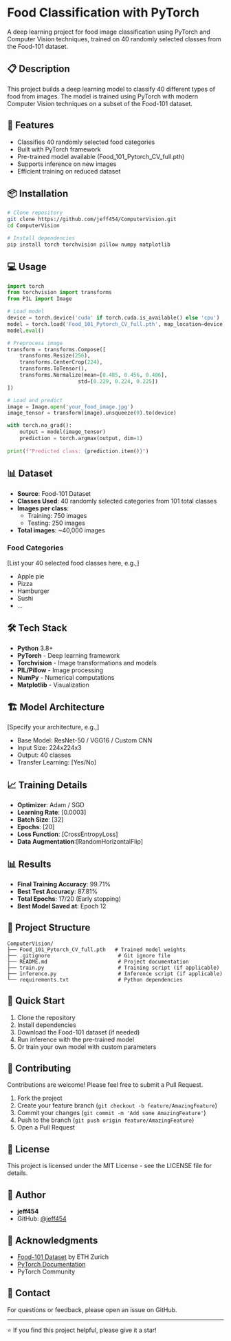 # Food Classification with PyTorch

A deep learning project for food image classification using PyTorch and Computer Vision techniques, trained on 40 randomly selected classes from the Food-101 dataset.

## 📋 Description

This project builds a deep learning model to classify 40 different types of food from images. The model is trained using PyTorch with modern Computer Vision techniques on a subset of the Food-101 dataset.

## 🚀 Features

- Classifies 40 randomly selected food categories
- Built with PyTorch framework
- Pre-trained model available (Food_101_Pytorch_CV_full.pth)
- Supports inference on new images
- Efficient training on reduced dataset

## 📦 Installation
```bash
# Clone repository
git clone https://github.com/jeff454/ComputerVision.git
cd ComputerVision

# Install dependencies
pip install torch torchvision pillow numpy matplotlib
```

## 💻 Usage
```python
import torch
from torchvision import transforms
from PIL import Image

# Load model
device = torch.device('cuda' if torch.cuda.is_available() else 'cpu')
model = torch.load('Food_101_Pytorch_CV_full.pth', map_location=device)
model.eval()

# Preprocess image
transform = transforms.Compose([
    transforms.Resize(256),
    transforms.CenterCrop(224),
    transforms.ToTensor(),
    transforms.Normalize(mean=[0.485, 0.456, 0.406], 
                       std=[0.229, 0.224, 0.225])
])

# Load and predict
image = Image.open('your_food_image.jpg')
image_tensor = transform(image).unsqueeze(0).to(device)

with torch.no_grad():
    output = model(image_tensor)
    prediction = torch.argmax(output, dim=1)
    
print(f"Predicted class: {prediction.item()}")
```

## 📊 Dataset

- **Source**: Food-101 Dataset
- **Classes Used**: 40 randomly selected categories from 101 total classes
- **Images per class**: 
  - Training: 750 images
  - Testing: 250 images
- **Total images**: ~40,000 images

### Food Categories
[List your 40 selected food classes here, e.g.,]
- Apple pie
- Pizza
- Hamburger
- Sushi
- ...

## 🛠️ Tech Stack

- **Python** 3.8+
- **PyTorch** - Deep learning framework
- **Torchvision** - Image transformations and models
- **PIL/Pillow** - Image processing
- **NumPy** - Numerical computations
- **Matplotlib** - Visualization

## 🏗️ Model Architecture

[Specify your architecture, e.g.,]
- Base Model: ResNet-50 / VGG16 / Custom CNN
- Input Size: 224x224x3
- Output: 40 classes
- Transfer Learning: [Yes/No]

## 📈 Training Details

- **Optimizer**: Adam / SGD
- **Learning Rate**: [0.0003]
- **Batch Size**: [32]
- **Epochs**: [20]
- **Loss Function**: [CrossEntropyLoss]
- **Data Augmentation**:[RandomHorizontalFlip]

## 📊 Results

- **Final Training Accuracy**: 99.71%
- **Best Test Accuracy**: 87.81%
- **Total Epochs**: 17/20 (Early stopping)
- **Best Model Saved at**: Epoch 12



## 📁 Project Structure
```
ComputerVision/
├── Food_101_Pytorch_CV_full.pth   # Trained model weights
├── .gitignore                      # Git ignore file
├── README.md                       # Project documentation
├── train.py                        # Training script (if applicable)
├── inference.py                    # Inference script (if applicable)
└── requirements.txt                # Python dependencies
```

## 🚦 Quick Start

1. Clone the repository
2. Install dependencies
3. Download the Food-101 dataset (if needed)
4. Run inference with the pre-trained model
5. Or train your own model with custom parameters

## 🤝 Contributing

Contributions are welcome! Please feel free to submit a Pull Request.

1. Fork the project
2. Create your feature branch (`git checkout -b feature/AmazingFeature`)
3. Commit your changes (`git commit -m 'Add some AmazingFeature'`)
4. Push to the branch (`git push origin feature/AmazingFeature`)
5. Open a Pull Request

## 📝 License

This project is licensed under the MIT License - see the LICENSE file for details.

## 👤 Author

- **jeff454**
- GitHub: [@jeff454](https://github.com/jeff454)

## 🙏 Acknowledgments

- [Food-101 Dataset](https://data.vision.ee.ethz.ch/cvl/datasets_extra/food-101/) by ETH Zurich
- [PyTorch Documentation](https://pytorch.org/docs/)
- PyTorch Community

## 📧 Contact

For questions or feedback, please open an issue on GitHub.

---

⭐ If you find this project helpful, please give it a star!
